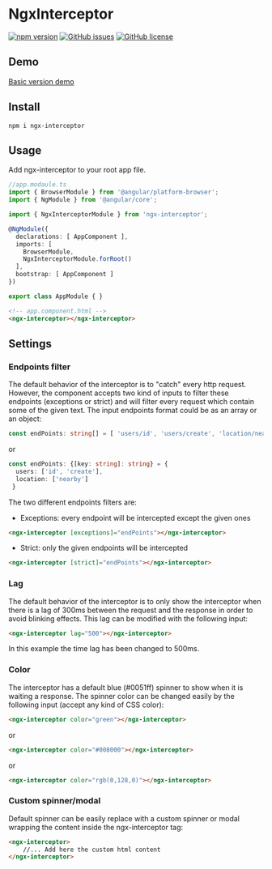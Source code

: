 # NgxInterceptor

[![npm version](https://badge.fury.io/js/ngx-interceptor.svg)](https://www.npmjs.com/ngx-interceptor)
[![GitHub issues](https://img.shields.io/github/issues/gabrielgarci/ngx-interceptor.svg)](https://github.com/gabrielgarci/ngx-interceptor/issues)
[![GitHub license](https://img.shields.io/badge/license-MIT-blue.svg)](https://raw.githubusercontent.com/gabrielgarci/ngx-interceptor/master/LICENSE)


## Demo

[Basic version demo](https://gabrielgarci.github.io/ngx-interceptor/)

## Install 

```
npm i ngx-interceptor
```


## Usage 

Add ngx-interceptor to your root app file.

```typescript
//app.modaule.ts
import { BrowserModule } from '@angular/platform-browser';
import { NgModule } from '@angular/core';

import { NgxInterceptorModule } from 'ngx-interceptor';

@NgModule({
  declarations: [ AppComponent ],
  imports: [
    BrowserModule,
    NgxInterceptorModule.forRoot()
  ],
  bootstrap: [ AppComponent ]
})

export class AppModule { }
```

```html
<!-- app.component.html -->
<ngx-interceptor></ngx-interceptor>
```

## Settings

### Endpoints filter
The default behavior of the interceptor is to "catch" every http request. However, the component accepts two kind of inputs to filter these endpoints (exceptions or strict) and will filter every request which contain some of the given text. The input endpoints format could be as an array or an object: 
```typescript
const endPoints: string[] = [ 'users/id', 'users/create', 'location/nearby'];
```
or 
```typescript
const endPoints: {[key: string]: string} = {
  users: ['id', 'create'],
  location: ['nearby']
 }
 ```
 The two different endpoints filters are:
 
 - Exceptions: every endpoint will be intercepted except the given ones
 ```html
<ngx-interceptor [exceptions]="endPoints"></ngx-interceptor>
```

- Strict: only the given endpoints will be intercepted
```html
<ngx-interceptor [strict]="endPoints"></ngx-interceptor>
```

### Lag
The default behavior of the interceptor is to only show the interceptor when there is a lag of 300ms between the request and the response in order to avoid blinking effects. This lag can be modified with the following input:
```html
<ngx-interceptor lag="500"></ngx-interceptor>
```
In this example the time lag has been changed to 500ms.


### Color
The interceptor has a default blue (#0051ff) spinner to show when it is waiting a response. The spinner color can be changed easily by the following input (accept any kind of CSS color):
```html
<ngx-interceptor color="green"></ngx-interceptor>
```
or
```html
<ngx-interceptor color="#008000"></ngx-interceptor>
```
or
```html
<ngx-interceptor color="rgb(0,128,0)"></ngx-interceptor>
```


### Custom spinner/modal
Default spinner can be easily replace with a custom spinner or modal wrapping the content inside the ngx-interceptor tag:
```html
<ngx-interceptor>
    //... Add here the custom html content
</ngx-interceptor>
```